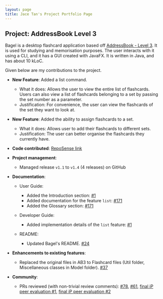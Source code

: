 ```yaml
---
layout: page
title: Jace Tan's Project Portfolio Page
---
```


## Project: AddressBook Level 3

Bagel is a desktop flashcard application based off [AddressBook - Level 3](https://se-education.org/addressbook-level3/).
It is used for studying and memorisation purposes. The user interacts with it using a CLI, and it has a GUI created with JavaFX. It is written in Java, and has about 10 kLoC.

Given below are my contributions to the project.

* **New Feature**: Added a list command.
  * What it does: Allows the user to view the entire list of flashcards. Users can also view a list of flashcards belonging to a set by passing the set number as a parameter.
  * Justification: For convenience, the user can view the flashcards of the set they want to look at.

* **New Feature**: Added the ability to assign flashcards to a set.
  * What it does: Allows user to add their flashcards to different sets.
  * Justification: The user can better organise the flashcards they currently have.

* **Code contributed**: [RepoSense link](https://nus-cs2103-ay2021s1.github.io/tp-dashboard/#breakdown=true)

* **Project management**:
  * Managed release `v1.1` to `v1.4` (4 releases) on GitHub

* **Documentation**:
  * User Guide:
    * Added the Introduction section: [\#1](https://github.com/AY2021S1-CS2103T-W13-2/tp/commit/54b710106cc4279550325424a11be289090738e6)
    * Added documentation for the feature `list`: [\#171](https://github.com/AY2021S1-CS2103T-W13-2/tp/pull/171/commits/e745bdcad24387a42a2f9ece32b869472e2eb61e)
    * Added the Glossary section: [\#171](https://github.com/AY2021S1-CS2103T-W13-2/tp/pull/171/commits/e745bdcad24387a42a2f9ece32b869472e2eb61e)

  * Developer Guide:
    * Added implementation details of the `list` feature: [\#1](https://github.com/AY2021S1-CS2103T-W13-2/tp/commit/54b710106cc4279550325424a11be289090738e6)
  * README:
    * Updated Bagel's README. [\#24](https://github.com/AY2021S1-CS2103T-W13-2/tp/commit/3b83902561b4328c1116a5d0b2a03680f2ecaba7)

* **Enhancements to existing features**:
  * Replaced the original files in AB3 to Flashcard files (Util folder, Miscellaneous classes in Model folder). [\#37](https://github.com/AY2021S1-CS2103T-W13-2/tp/commit/6428ee71c7b49cfd4f2253bf4d2793e30fdf683f)

* **Community**:
  * PRs reviewed (with non-trivial review comments): [\#78](https://github.com/nus-cs2103-AY2021S1/ip/pull/78), [\#61](https://github.com/nus-cs2103-AY2021S1/ip/pull/61),
  [final iP peer evaluation #1](https://github.com/xinyee20/ip/releases), [final iP peer evaluation #2](https://github.com/murtubak/ip/releases)
